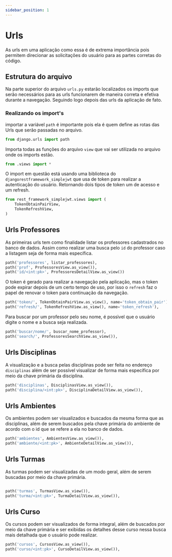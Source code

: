 ```yaml
---
sidebar_position: 1
---
```


# Urls

As urls em uma aplicação como essa é de extrema importância pois permitem direcionar as solicitações do usuário para as partes corretas do código.

## Estrutura do arquivo

Na parte superior do arquivo `urls.py` estarão localizados os imports que serão necessários para as urls funcionarem de maneira correta e efetiva durante a navegação. Seguindo logo depois das urls da aplicação de fato.

### Realizando os import's
importar a variável `path` é importante pois ela é quem define as rotas das Urls que serão passadas no arquivo.

```py title="urls.py"
from django.urls import path
```
Importa todas as funções do arquivo `view` que vai ser utilizada no arquivo onde os imports estão.


```py title="urls.py"
from .views import *
```

O import em questão está usando uma biblioteca do `djangorestframework_simplejwt` que usa de token para realizar a autenticação do usuário. Retornando dois tipos de token um de acesso e um refresh.

```py title="urls.py"
from rest_framework_simplejwt.views import (
    TokenObtainPairView,
    TokenRefreshView,
)
```
## Urls Professores

As primeiras urls tem como finalidade listar os professores cadastrados no banco de dados. Assim como realizar uma busca pelo `id` do professor caso a listagem seja de forma mais específica.

```py title="urls.py"
path('professores', listar_professores),
path('prof', ProfessoresView.as_view()),
path('id/<int:pk>', ProfessoresDetailView.as_view())
```

O token é gerado para realizar a navegação pela aplicação, mas o token pode expirar depois de um certo tempo de uso, por isso o `refresh` faz o papel de renovar o token para continuação da navegação.

```py title="urls.py"
path('token/', TokenObtainPairView.as_view(), name='token_obtain_pair'), 
path('refresh/', TokenRefreshView.as_view(), name='token_refresh'), 
```

Para buscar por um professor pelo seu nome, é possìvel que o usuário digite o nome e a busca seja realizada.

```py title="urls.py"
path('buscar/nome/', buscar_nome_professor), 
path('search/', ProfessoresSearchView.as_view()),
```

## Urls Disciplinas

A visualização e a busca pelas disciplinas pode ser feita no endereço `disciplinas` além de ser possível visualizar de forma mais específica por meio da chave primária da disciplina.

```py title="urls.py"
path('disciplinas', DisciplinasView.as_view()),
path('disciplina/<int:pk>', DisciplinaDetailView.as_view()),
```

## Urls Ambientes 

Os ambientes podem ser visualizados e buscados da mesma forma que as disciplinas, além de serem buscados pela chave primária do ambiente de acordo com o id que se refere a ela no banco de dados.

```py title="urls.py"
path('ambientes', AmbientesView.as_view()),
path('ambiente/<int:pk>', AmbienteDetailView.as_view()),
```
## Urls Turmas

As turmas podem ser visualizadas de um modo geral, além de serem buscadas por meio da chave primária.
```py title="urls.py"

path('turmas', TurmasView.as_view()),
path('turma/<int:pk>', TurmaDetailView.as_view()),
```

## Urls Curso

Os cursos podem ser visualizados de forma integral, além de buscados por meio da chave primária e ser exibidas os detalhes desse curso nessa busca mais detalhada que o usuário pode realizar.

```py title="urls.py"
path('cursos', CursosView.as_view()),
path('curso/<int:pk>', CursoDetailView.as_view()),
```
